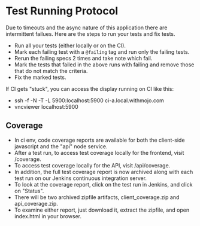 Test Running Protocol
=========

Due to timeouts and the async nature of this application there are intermittent failues.
Here are the steps to run your tests and fix tests.

* Run all your tests (either locally or on the CI).
* Mark each failing test with a `@failing` tag and run only the failing tests.
* Rerun the failing specs 2 times and take note which fail.
* Mark the tests that failed in the above runs with failing and remove those that do not match the criteria.
* Fix the marked tests.

If CI gets "stuck", you can access the display running on CI like this:

* ssh -f -N -T -L 5900:localhost:5900 ci-a.local.withmojo.com
* vncviewer localhost:5900

## Coverage

* In ci env,  code coverage reports are available for both the
client-side javascript  and the "api" node service.
*  After a test run, to access test coverage locally for the frontend, visit /coverage.
*  To access test coverage locally for the API, visit /api/coverage.
* In addition,  the full test coverage report is now archived along with each test run on
  our Jenkins continuous integration server.
* To look at the coverage report,  click on the test run in Jenkins, and
  click on "Status".
* There will be two archived zipfile artifacts,
    client\_coverage.zip and api\_coverage.zip.
* To examine either report, just download it, extract the zipfile, and
    open index.html in your browser.
